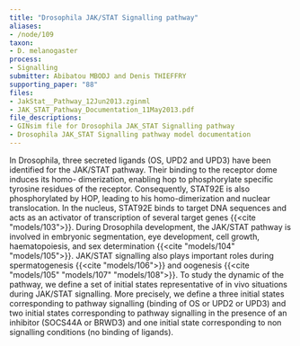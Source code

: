 ```yaml
---
title: "Drosophila JAK/STAT Signalling pathway"
aliases:
- /node/109
taxon: 
- D. melanogaster
process: 
- Signalling
submitter: Abibatou MBODJ and Denis THIEFFRY
supporting_paper: "88"
files: 
- JakStat__Pathway_12Jun2013.zginml
- JAK_STAT_Pathway_Documentation_11May2013.pdf
file_descriptions: 
- GINsim file for Drosophila JAK_STAT Signalling pathway
- Drosophila JAK_STAT Signalling pathway model documentation
---
```



In Drosophila, three secreted ligands (OS, UPD2 and UPD3) have been identified
for the JAK/STAT pathway. Their binding to the receptor dome induces its homo-
dimerization, enabling hop to phosphorylate specific tyrosine residues of the
receptor. Consequently, STAT92E is also phosphorylated by HOP, leading to his
homo-dimerization and nuclear translocation. In the nucleus, STAT92E binds to
target DNA sequences and acts as an activator of transcription of several
target genes {{<cite "models/103">}}. During Drosophila development, the JAK/STAT
pathway is involved in embryonic segmentation, eye development, cell growth,
haematopoiesis, and sex determination {{<cite "models/104" "models/105">}}.
JAK/STAT signalling also plays important roles during spermatogenesis
{{<cite "models/106">}} and oogenesis
{{<cite "models/105" "models/107" "models/108">}}. To study the
dynamic of the pathway, we define a set of initial states
representative of in vivo situations during JAK/STAT signalling. More
precisely, we define a three initial states corresponding to pathway
signalling (binding of OS or UPD2 or UPD3) and two initial states
corresponding to pathway signalling in the presence of an inhibitor (SOCS44A
or BRWD3) and one initial state corresponding to non signalling conditions (no
binding of ligands).


